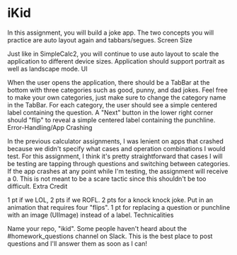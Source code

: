 # iKid
In this assignment, you will build a joke app. The two concepts you will practice are auto layout again and tabbars/segues.
Screen Size

Just like in SimpleCalc2, you will continue to use auto layout to scale the application to different device sizes.
Application should support portrait as well as landscape mode.
UI

When the user opens the application, there should be a TabBar at the bottom with three categories such as good, punny, and dad jokes. Feel free to make your own categories, just make sure to change the category name in the TabBar.
For each category, the user should see a simple centered label containing the question.
A "Next" button in the lower right corner should "flip" to reveal a simple centered label containing the punchline.
Error-Handling/App Crashing

In the previous calculator assignments, I was lenient on apps that crashed because we didn't specify what cases and operation combinations I would test. For this assignment, I think it's pretty straightforward that cases I will be testing are tapping through questions and switching between categories.
If the app crashes at any point while I'm testing, the assignment will receive a 0. This is not meant to be a scare tactic since this shouldn't be too difficult.
Extra Credit

1 pt if we LOL, 2 pts if we ROFL.
2 pts for a knock knock joke. Put in an animation that requires four "flips".
1 pt for replacing a question or punchline with an image (UIImage) instead of a label.
Technicalities

Name your repo, "ikid".
Some people haven't heard about the #homework_questions channel on Slack. This is the best place to post questions and I'll answer them as soon as I can!
